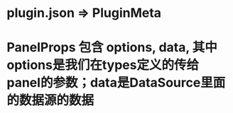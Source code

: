 # plugin.json  =>  PluginMeta
# PanelProps 包含 options, data, 其中options是我们在types定义的传给panel的参数；data是DataSource里面的数据源的数据